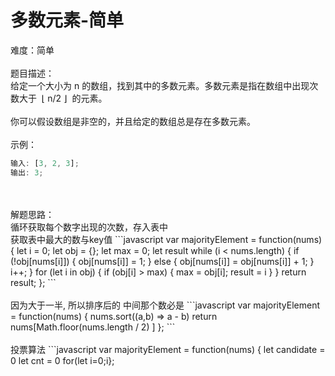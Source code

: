 # 多数元素-简单

难度：简单<br />
<br />题目描述：<br />给定一个大小为 n 的数组，找到其中的多数元素。多数元素是指在数组中出现次数大于  ⌊ n/2 ⌋  的元素。<br />
<br />你可以假设数组是非空的，并且给定的数组总是存在多数元素。<br />
<br />示例：

```javascript
输入: [3, 2, 3];
输出: 3;
```

<br />
<br />解题思路：<br />循环获取每个数字出现的次数，存入表中<br />获取表中最大的数与key值
```javascript
var majorityElement = function(nums) {
      let i = 0;
      let obj = {};
      let max = 0;
      let result
      while (i < nums.length) {
        if (!obj[nums[i]]) {
          obj[nums[i]] = 1;
        } else {
          obj[nums[i]] = obj[nums[i]] + 1;
        }
        i++;
      }
      for (let i in obj) {
        if (obj[i] > max) {
          max = obj[i];
          result = i
        }
      }
      return result;
};
```

<br />
<br />因为大于一半, 所以排序后的 中间那个数必是
```javascript
var majorityElement = function(nums) {
  nums.sort((a,b) => a - b)
  return nums[Math.floor(nums.length / 2) ]
};
```

<br />
<br />投票算法
```javascript
var majorityElement = function(nums) {
    let candidate = 0
    let cnt = 0
    for(let i=0;i<nums.length;i++){
        if(cnt === 0){
            candidate = nums[i]
        }
        cnt += (nums[i] == candidate)? 1:-1
    }
    return candidate

};

```

```
